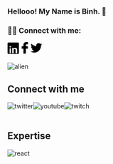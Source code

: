 ### Hellooo! My Name is Binh. 👋

<!--
**binhhp/binhhp** is a ✨ _special_ ✨ repository because its `README.md` (this file) appears on your GitHub profile.

### 👨🏻‍💻 I'm a developer!!👋
-🔭&nbsp;&nbsp;I love tech
-🎓&nbsp;&nbsp;I’m currently learning everything 🤣
-👯&nbsp;&nbsp;I’m looking for collaborate with other content creators
-🥅&nbsp;&nbsp;2021 Goals: Looking for job and contribute more to Open Source projects
-⚡&nbsp;&nbsp;Fun fact: I love to football, play game and slobbering

-->
### 🤝🏻 Connect with me:
<a title="Linkedin" target="_blank" href="https://www.linkedin.com/in/vu-binh-7a28a817b/"><img alt="Linkedin" align="left" width="26px" src="./assets/linkedin.png"/></a>
<a title="Facebook" target="_blank" href="https://www.facebook.com/vu.binh.5661/"><img alt="Facebook" align="left" width="26px" src="./assets/facebook.png"/></a>
<a title="Tweeter" target="_blank" href="https://twitter.com/BnhGold3"><img alt="Tweeter" width="26px" src="./assets/tweeter1.png"/></a><br/><br/>
<img alt="alien" src="https://user-images.githubusercontent.com/55707606/108613728-0fa5c200-7427-11eb-888d-8baf858ea4a3.gif"/>

## Connect with me
[<img align="left" alt="twitter" src="https://img.shields.io/badge/linkedin-%231DA1F2.svg?&style=for-the-badge&logo=linkedin&logoColor=white" />](https://www.linkedin.com/in/vu-binh-7a28a817b/)
[<img align="left" alt="youtube" src="https://img.shields.io/badge/homeadvisor-%231DA1F2.svg?&style=for-the-badge&logo=homeadvisor&logoColor=white&color=ff0100" />](https://binhhp.github.io/)
[<img align="left" alt="twitch" src="https://img.shields.io/badge/twitch-%231DA1F2.svg?&style=for-the-badge&logo=twitch&logoColor=white&color=aa6fff" />](https://twitch.tv/selfteachme)
<br>
<br>
## Expertise
<img align="left" alt="react" src="https://img.shields.io/badge/react%20-%2320232a.svg?&style=for-the-badge&logo=react&logoColor=%2361DAFB" />
<br>
<br>


